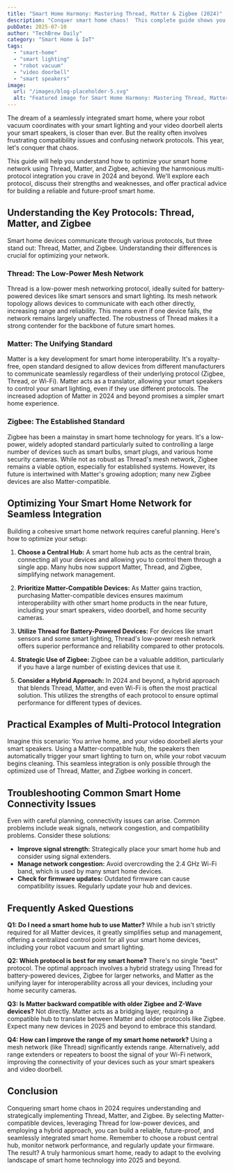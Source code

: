 ```yaml
---
title: "Smart Home Harmony: Mastering Thread, Matter & Zigbee (2024)"
description: "Conquer smart home chaos!  This complete guide shows you how to optimize Thread, Matter & Zigbee networks for seamless multi-protocol device integration (smart lighting, robot vacuums, video doorbells) in 2024.  Read now to create a truly connected home!"
pubDate: 2025-07-10
author: "TechBrew Daily"
category: "Smart Home & IoT"
tags:
  - "smart-home"
  - "smart lighting"
  - "robot vacuum"
  - "video doorbell"
  - "smart speakers"
image:
  url: "/images/blog-placeholder-5.svg"
  alt: "Featured image for Smart Home Harmony: Mastering Thread, Matter & Zigbee (2024)"
---
```


The dream of a seamlessly integrated smart home, where your robot vacuum coordinates with your smart lighting and your video doorbell alerts your smart speakers, is closer than ever.  But the reality often involves frustrating compatibility issues and confusing network protocols.  This year, let's conquer that chaos.

This guide will help you understand how to optimize your smart home network using Thread, Matter, and Zigbee, achieving the harmonious multi-protocol integration you crave in 2024 and beyond. We'll explore each protocol, discuss their strengths and weaknesses, and offer practical advice for building a reliable and future-proof smart home.


## Understanding the Key Protocols: Thread, Matter, and Zigbee

Smart home devices communicate through various protocols, but three stand out: Thread, Matter, and Zigbee.  Understanding their differences is crucial for optimizing your network.

### Thread: The Low-Power Mesh Network

Thread is a low-power mesh networking protocol, ideally suited for battery-powered devices like smart sensors and smart lighting.  Its mesh network topology allows devices to communicate with each other directly, increasing range and reliability.  This means even if one device fails, the network remains largely unaffected.  The robustness of Thread makes it a strong contender for the backbone of future smart homes.

### Matter: The Unifying Standard

Matter is a key development for smart home interoperability.  It's a royalty-free, open standard designed to allow devices from different manufacturers to communicate seamlessly regardless of their underlying protocol (Zigbee, Thread, or Wi-Fi).  Matter acts as a translator, allowing your smart speakers to control your smart lighting, even if they use different protocols.  The increased adoption of Matter in 2024 and beyond promises a simpler smart home experience.

### Zigbee: The Established Standard

Zigbee has been a mainstay in smart home technology for years.  It's a low-power, widely adopted standard particularly suited to controlling a large number of devices such as smart bulbs, smart plugs, and various home security cameras. While not as robust as Thread's mesh network, Zigbee remains a viable option, especially for established systems.  However, its future is intertwined with Matter's growing adoption; many new Zigbee devices are also Matter-compatible.


## Optimizing Your Smart Home Network for Seamless Integration

Building a cohesive smart home network requires careful planning. Here's how to optimize your setup:

1. **Choose a Central Hub:** A smart home hub acts as the central brain, connecting all your devices and allowing you to control them through a single app.  Many hubs now support Matter, Thread, and Zigbee, simplifying network management.

2. **Prioritize Matter-Compatible Devices:**  As Matter gains traction, purchasing Matter-compatible devices ensures maximum interoperability with other smart home products in the near future, including your smart speakers, video doorbell, and home security cameras.

3. **Utilize Thread for Battery-Powered Devices:** For devices like smart sensors and some smart lighting, Thread's low-power mesh network offers superior performance and reliability compared to other protocols.

4. **Strategic Use of Zigbee:**  Zigbee can be a valuable addition, particularly if you have a large number of existing devices that use it.

5. **Consider a Hybrid Approach:**  In 2024 and beyond, a hybrid approach that blends Thread, Matter, and even Wi-Fi is often the most practical solution. This utilizes the strengths of each protocol to ensure optimal performance for different types of devices.


## Practical Examples of Multi-Protocol Integration

Imagine this scenario: You arrive home, and your video doorbell alerts your smart speakers. Using a Matter-compatible hub, the speakers then automatically trigger your smart lighting to turn on, while your robot vacuum begins cleaning.  This seamless integration is only possible through the optimized use of Thread, Matter, and Zigbee working in concert.


## Troubleshooting Common Smart Home Connectivity Issues

Even with careful planning, connectivity issues can arise.  Common problems include weak signals, network congestion, and compatibility problems.  Consider these solutions:

* **Improve signal strength:** Strategically place your smart home hub and consider using signal extenders.
* **Manage network congestion:** Avoid overcrowding the 2.4 GHz Wi-Fi band, which is used by many smart home devices.
* **Check for firmware updates:** Outdated firmware can cause compatibility issues.  Regularly update your hub and devices.


## Frequently Asked Questions

**Q1: Do I need a smart home hub to use Matter?** While a hub isn't strictly required for all Matter devices, it greatly simplifies setup and management, offering a centralized control point for all your smart home devices, including your robot vacuum and smart lighting.

**Q2: Which protocol is best for my smart home?** There's no single "best" protocol.  The optimal approach involves a hybrid strategy using Thread for battery-powered devices, Zigbee for larger networks, and Matter as the unifying layer for interoperability across all your devices, including your home security cameras.

**Q3: Is Matter backward compatible with older Zigbee and Z-Wave devices?**  Not directly.  Matter acts as a bridging layer, requiring a compatible hub to translate between Matter and older protocols like Zigbee.  Expect many new devices in 2025 and beyond to embrace this standard.

**Q4: How can I improve the range of my smart home network?**  Using a mesh network (like Thread) significantly extends range.  Alternatively, add range extenders or repeaters to boost the signal of your Wi-Fi network, improving the connectivity of your devices such as your smart speakers and video doorbell.


## Conclusion

Conquering smart home chaos in 2024 requires understanding and strategically implementing Thread, Matter, and Zigbee.  By selecting Matter-compatible devices, leveraging Thread for low-power devices, and employing a hybrid approach, you can build a reliable, future-proof, and seamlessly integrated smart home. Remember to choose a robust central hub, monitor network performance, and regularly update your firmware.  The result? A truly harmonious smart home, ready to adapt to the evolving landscape of smart home technology into 2025 and beyond.